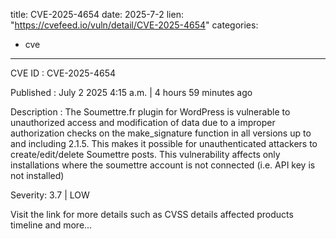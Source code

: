  
title: CVE-2025-4654
date: 2025-7-2
lien: "https://cvefeed.io/vuln/detail/CVE-2025-4654"
categories:
  - cve
---

CVE ID : CVE-2025-4654

Published :  July 2
2025
4:15 a.m. | 4 hours
59 minutes ago

Description : The Soumettre.fr plugin for WordPress is vulnerable to unauthorized access and modification of data due to a improper authorization checks on the make_signature function in all versions up to
and including
2.1.5. This makes it possible for unauthenticated attackers to create/edit/delete Soumettre posts. This vulnerability affects only installations where the soumettre account is not connected (i.e. API key is not installed)

Severity: 3.7 | LOW

Visit the link for more details
such as CVSS details
affected products
timeline
and more...
